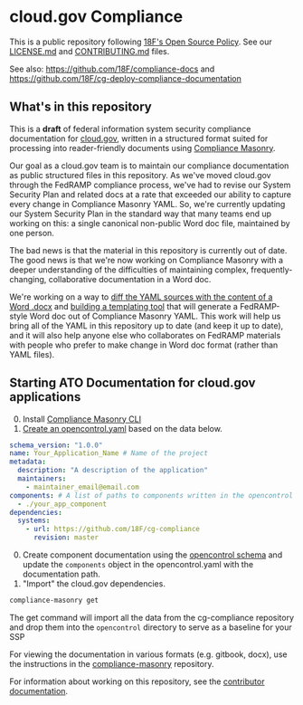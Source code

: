 # cloud.gov Compliance

This is a public repository following [18F's Open Source Policy](https://github.com/18F/open-source-policy/blob/master/policy.md). See our [LICENSE.md](LICENSE.md) and [CONTRIBUTING.md](CONTRIBUTING.md) files.

See also: https://github.com/18F/compliance-docs and https://github.com/18F/cg-deploy-compliance-documentation

## What's in this repository

This is a **draft** of federal information system security compliance documentation for [cloud.gov](https://cloud.gov/), written in a structured format suited for processing into reader-friendly documents using [Compliance Masonry](https://github.com/opencontrol/compliance-masonry).

Our goal as a cloud.gov team is to maintain our compliance documentation as public structured files in this repository. As we've moved cloud.gov through the FedRAMP compliance process, we've had to revise our System Security Plan and related docs at a rate that exceeded our ability to capture every change in Compliance Masonry YAML. So, we're currently updating our System Security Plan in the standard way that many teams end up working on this: a single canonical non-public Word doc file, maintained by one person.

The bad news is that the material in this repository is currently out of date. The good news is that we're now working on Compliance Masonry with a deeper understanding of the difficulties of maintaining complex, frequently-changing, collaborative documentation in a Word doc.

We're working on a way to [diff the YAML sources with the content of a Word .docx](https://github.com/opencontrol/fedramp-templater/issues/13) and [building a templating tool](https://github.com/opencontrol/fedramp-templater) that will generate a FedRAMP-style Word doc out of Compliance Masonry YAML. This work will help us bring all of the YAML in this repository up to date (and keep it up to date), and it will also help anyone else who collaborates on FedRAMP materials with people who prefer to make change in Word doc format (rather than YAML files).

## Starting ATO Documentation for cloud.gov applications

0. Install [Compliance Masonry CLI](https://github.com/opencontrol/compliance-masonry)
0. [Create an opencontrol.yaml](https://github.com/opencontrol/compliance-masonry#creating-an-opencontrol-project) based on the data below.
  ```yaml
  schema_version: "1.0.0"
  name: Your_Application_Name # Name of the project
  metadata:
    description: "A description of the application"
    maintainers:
      - maintainer_email@email.com
  components: # A list of paths to components written in the opencontrol format for more information view: https://github.com/opencontrol/schemas
    - ./your_app_component
  dependencies:
    systems:
      - url: https://github.com/18F/cg-compliance
        revision: master
  ```

0. Create component documentation using the [opencontrol schema](https://github.com/opencontrol/schemas) and update the `components` object in the opencontrol.yaml with the documentation path.
0. "Import" the cloud.gov dependencies.


  ```bash
  compliance-masonry get
  ```

The get command will import all the data from the cg-compliance repository and drop them into the `opencontrol` directory to serve as a baseline for your SSP

For viewing the documentation in various formats (e.g. gitbook, docx), use the instructions in the [compliance-masonry](https://github.com/opencontrol/compliance-masonry) repository.

For information about working on this repository, see the [contributor documentation](CONTRIBUTING.md).

